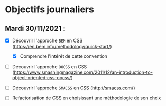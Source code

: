 # Objectifs journaliers

## Mardi 30/11/2021 :

  * [X] Découvrir l'approche `BEM` en CSS (https://en.bem.info/methodology/quick-start/)
    * [X] Comprendre l'intérêt de cette convention
  * [ ] Découvrir l'approche `OOCSS` en CSS (https://www.smashingmagazine.com/2011/12/an-introduction-to-object-oriented-css-oocss/)
  * [ ] Découvrir l'approche `SMACSS` en CSS (http://smacss.com/)
  * [ ] Refactorisation de CSS en choisissant une méthodologie de son choix
  